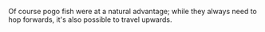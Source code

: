 Of course pogo fish were at a natural advantage; while they always need to hop forwards, 
it's also possible to travel upwards.
